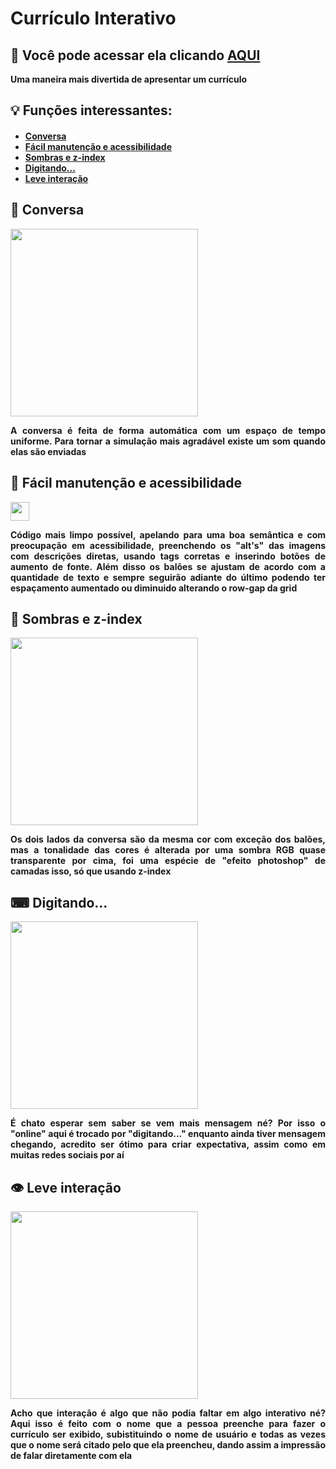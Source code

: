 <div align="justify">

<h1>Currículo Interativo	</h1>
<h2><b>&#128270; Você pode acessar ela clicando <a href="https://curriculointerativo.netlify.app/">AQUI</a><b></h2>
<p>Uma maneira mais divertida de apresentar um currículo</p>
<h2>&#128161; Funções interessantes:</h2>
<h4><ul>
<li><a href="#conversa">Conversa</a></li>
<li><a href="#facilmanutencao">Fácil manutenção e acessibilidade</a></li>
<li><a href="#sombrasezindex">Sombras e z-index</a></li>
<li><a href="#digitando">Digitando...</a></li>
<li><a href="#interacao">Leve interação</a></li>
</h4>


</ul>

<a id="conversa">
<h2>&#x1F4AC; Conversa</h2>
<img height="300em" src="https://user-images.githubusercontent.com/104655361/180349843-a6953911-0a7b-4fae-ac0f-a9159c75c344.gif">
<p>A conversa é feita de forma automática com um espaço de tempo uniforme. Para tornar a simulação mais agradável existe um som quando elas são enviadas</p> </a>


<a id="facilmanutencao">
<h2>&#x1F527;	Fácil manutenção e acessibilidade</h2>
<img height="30em" src="https://user-images.githubusercontent.com/104655361/180116996-8fadd3ef-4264-4a5f-9c2a-d8a28f1c4fd6.jpg">
<p>Código mais limpo possível, apelando para uma boa semântica e com preocupação em acessibilidade, preenchendo os "alt's" das imagens com descrições diretas, usando tags corretas e inserindo botões de aumento de fonte. Além disso os balões se ajustam de acordo com a quantidade de texto e sempre seguirão adiante do último podendo ter espaçamento aumentado ou diminuido alterando o row-gap da grid</p></a>

<a id="sombrasezindex">
<h2>&#x1F465;	Sombras e z-index</h2>
<img height="300em" src="https://user-images.githubusercontent.com/104655361/180345507-af50ad76-19d2-4b71-b9f0-f65cabdeb071.gif">
<p>Os dois lados da conversa são da mesma cor com exceção dos balões, mas a tonalidade das cores é alterada por uma sombra RGB quase transparente por cima, foi uma espécie de "efeito photoshop" de camadas isso, só que usando z-index</p> 
</a>

<a id="digitando">
<h2>&#x2328;	Digitando...</h2>
<img height="300em" src="https://user-images.githubusercontent.com/104655361/180370767-394b0e80-a6ea-446d-9d71-f99aa05c3fe5.gif">
<p>É chato esperar sem saber se vem mais mensagem né? Por isso o "online" aqui é trocado por "digitando..." enquanto ainda tiver mensagem chegando, acredito ser ótimo para criar expectativa, assim como em muitas redes sociais por aí</p> </a>

<a id="interacao">
<h2>&#x1F441;	Leve interação</h2>
<img height="300em" src="https://user-images.githubusercontent.com/104655361/180371730-54e3c4e6-521b-47ab-87b4-5ad118bcd033.png">
<p>Acho que interação é algo que não podia faltar em algo interativo né? Aqui isso é feito com o nome que a pessoa preenche para fazer o currículo ser exibido, subistituindo o nome de usuário e todas as vezes que o nome será citado pelo que ela preencheu, dando assim a impressão de falar diretamente com ela</p>
</div>
